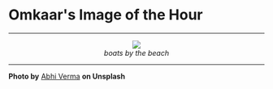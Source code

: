 # Omkaar's Image of the Hour

---

<div align="center">

<a href="https://unsplash.com/photos/boats-float-in-beautiful-clear-blue-water-Y5CfLR8sqzE">
  <img src="https://images.unsplash.com/photo-1747021627291-d81636d6f6ce?crop=entropy&cs=tinysrgb&fit=max&fm=jpg&ixid=M3w3NjA2Nzh8MHwxfHJhbmRvbXx8fHx8fHx8fDE3NTQ0MDI0MDB8&ixlib=rb-4.1.0&q=80&w=1080" style="max-width:100%; height:auto;">
</a>

<br>
<i>boats by the beach</i>

</div>

---

**Photo by** [Abhi Verma](https://unsplash.com/@abhiver) **on Unsplash**
